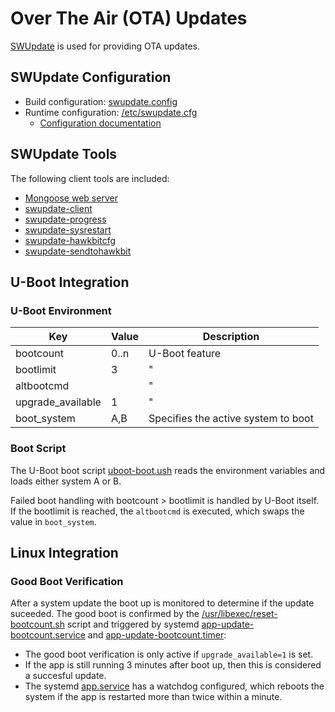 # Over The Air (OTA) Updates

[SWUpdate](https://sbabic.github.io/swupdate/index.html) is used for providing OTA updates.

## SWUpdate Configuration

- Build configuration: [swupdate.config](../buildroot-external/board/remote/swupdate.config)
- Runtime configuration: [/etc/swupdate.cfg](../buildroot-external/board/remote/rootfs-overlay/etc/swupdate.cfg)
  - [Configuration documentation](https://github.com/sbabic/swupdate/blob/master/examples/configuration/swupdate.cfg)

## SWUpdate Tools

The following client tools are included:

- [Mongoose web server](https://sbabic.github.io/swupdate/mongoose.html)
- [swupdate-client](https://sbabic.github.io/swupdate/swupdate-client.html)
- [swupdate-progress](https://sbabic.github.io/swupdate/swupdate-progress.html)
- [swupdate-sysrestart](https://sbabic.github.io/swupdate/swupdate-sysrestart.html)
- [swupdate-hawkbitcfg](https://sbabic.github.io/swupdate/swupdate-hawkbitcfg.html)
- [swupdate-sendtohawkbit](https://sbabic.github.io/swupdate/swupdate-sendtohawkbit.html)

## U-Boot Integration

### U-Boot Environment

|        Key        | Value |             Description             |
|-------------------|-------|-------------------------------------|
| bootcount         | 0..n  | U-Boot feature                      |
| bootlimit         | 3     | "                                   |
| altbootcmd        |       | "                                   |
| upgrade_available | 1     | "                                   |
| boot_system       | A,B   | Specifies the active system to boot |

### Boot Script

The U-Boot boot script [uboot-boot.ush](https://github.com/YIO-Remote/remote-os/blob/master/buildroot-external/board/remote/uboot-boot.ush) reads the environment variables and loads either system A or B.

Failed boot handling with bootcount > bootlimit is handled by U-Boot itself. If the bootlimit is reached, the `altbootcmd` is executed, which swaps the value in `boot_system`.

## Linux Integration

### Good Boot Verification

After a system update the boot up is monitored to determine if the update suceeded. The good boot is confirmed by the [/usr/libexec/reset-bootcount.sh](../buildroot-external/rootfs-overlay/usr/libexec/reset-bootcount.sh) script and triggered by systemd [app-update-bootcount.service](../buildroot-external/rootfs-overlay/etc/systemd/system/app-update-bootcount.service) and [app-update-bootcount.timer](../buildroot-external/rootfs-overlay/etc/systemd/system/app-update-bootcount.timer):

- The good boot verification is only active if `upgrade_available=1` is set.
- If the app is still running 3 minutes after boot up, then this is considered a succesful update.
- The systemd [app.service](../buildroot-external/rootfs-overlay/etc/systemd/system/app.service) has a watchdog configured, which reboots the system if the app is restarted more than twice within a minute.

